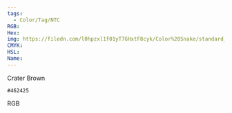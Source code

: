 ```yaml
---
tags:
  - Color/Tag/NTC
RGB:
Hex:
img: https://filedn.com/l0hpzxl1f01yT7GHxtF8cyk/Color%20Snake/standard_csv_to_svg/%23/462425.svg
CMYK:
HSL:
Name:
---
```

Crater Brown
```palette
#462425
```
RGB
